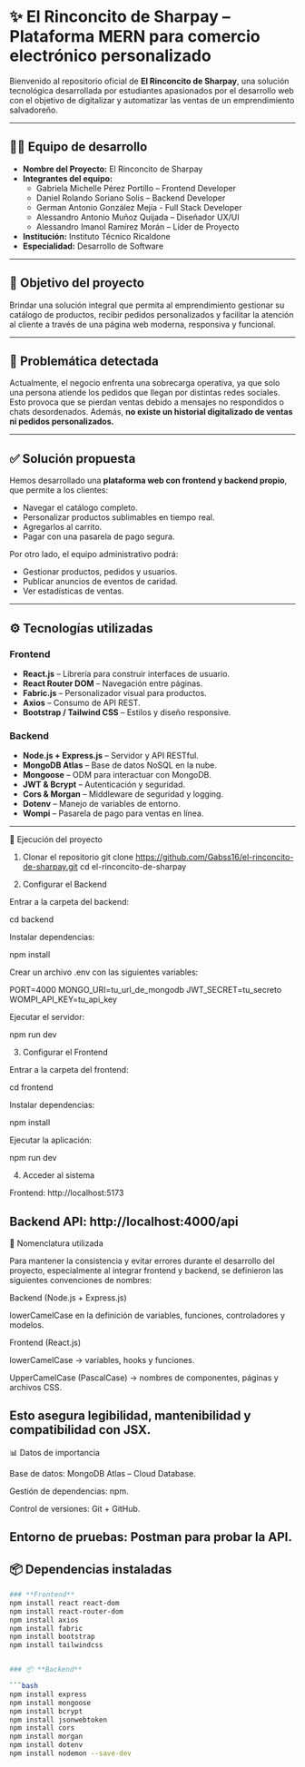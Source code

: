 # ✨ El Rinconcito de Sharpay – Plataforma MERN para comercio electrónico personalizado

Bienvenido al repositorio oficial de **El Rinconcito de Sharpay**, una solución tecnológica desarrollada por estudiantes apasionados por el desarrollo web con el objetivo de digitalizar y automatizar las ventas de un emprendimiento salvadoreño.

---

## 🧑‍💻 Equipo de desarrollo

- **Nombre del Proyecto:** El Rinconcito de Sharpay
- **Integrantes del equipo:**
  - Gabriela Michelle Pérez Portillo – Frontend Developer  
  - Daniel Rolando Soriano Solis – Backend Developer  
  - German Antonio González Mejía - Full Stack Developer  
  - Alessandro Antonio Muñoz Quijada – Diseñador UX/UI  
  - Alessandro Imanol Ramírez Morán – Líder de Proyecto  
- **Institución:** Instituto Técnico Ricaldone  
- **Especialidad:** Desarrollo de Software  

---

## 🎯 Objetivo del proyecto

Brindar una solución integral que permita al emprendimiento gestionar su catálogo de productos, recibir pedidos personalizados y facilitar la atención al cliente a través de una página web moderna, responsiva y funcional.

---

## 🚩 Problemática detectada

Actualmente, el negocio enfrenta una sobrecarga operativa, ya que solo una persona atiende los pedidos que llegan por distintas redes sociales. Esto provoca que se pierdan ventas debido a mensajes no respondidos o chats desordenados. Además, **no existe un historial digitalizado de ventas ni pedidos personalizados.**

---

## ✅ Solución propuesta

Hemos desarrollado una **plataforma web con frontend y backend propio**, que permite a los clientes:

- Navegar el catálogo completo.  
- Personalizar productos sublimables en tiempo real.  
- Agregarlos al carrito.  
- Pagar con una pasarela de pago segura.  

Por otro lado, el equipo administrativo podrá:  

- Gestionar productos, pedidos y usuarios.  
- Publicar anuncios de eventos de caridad.  
- Ver estadísticas de ventas.  

---

## ⚙️ Tecnologías utilizadas

### **Frontend**
- **React.js** – Librería para construir interfaces de usuario.  
- **React Router DOM** – Navegación entre páginas.  
- **Fabric.js** – Personalizador visual para productos.  
- **Axios** – Consumo de API REST.  
- **Bootstrap / Tailwind CSS** – Estilos y diseño responsive.  

### **Backend**
- **Node.js + Express.js** – Servidor y API RESTful.  
- **MongoDB Atlas** – Base de datos NoSQL en la nube.  
- **Mongoose** – ODM para interactuar con MongoDB.  
- **JWT & Bcrypt** – Autenticación y seguridad.  
- **Cors & Morgan** – Middleware de seguridad y logging.  
- **Dotenv** – Manejo de variables de entorno.  
- **Wompi** – Pasarela de pago para ventas en línea.  

---
🚀 Ejecución del proyecto
1. Clonar el repositorio
git clone https://github.com/Gabss16/el-rinconcito-de-sharpay.git
cd el-rinconcito-de-sharpay

2. Configurar el Backend

Entrar a la carpeta del backend:

cd backend


Instalar dependencias:

npm install


Crear un archivo .env con las siguientes variables:

PORT=4000
MONGO_URI=tu_url_de_mongodb
JWT_SECRET=tu_secreto
WOMPI_API_KEY=tu_api_key


Ejecutar el servidor:

npm run dev

3. Configurar el Frontend

Entrar a la carpeta del frontend:

cd frontend


Instalar dependencias:

npm install


Ejecutar la aplicación:

npm run dev

4. Acceder al sistema

Frontend: http://localhost:5173

Backend API: http://localhost:4000/api
---

📝 Nomenclatura utilizada

Para mantener la consistencia y evitar errores durante el desarrollo del proyecto, especialmente al integrar frontend y backend, se definieron las siguientes convenciones de nombres:

Backend (Node.js + Express.js)

lowerCamelCase en la definición de variables, funciones, controladores y modelos.

Frontend (React.js)

lowerCamelCase → variables, hooks y funciones.

UpperCamelCase (PascalCase) → nombres de componentes, páginas y archivos CSS.

Esto asegura legibilidad, mantenibilidad y compatibilidad con JSX.
---

📊 Datos de importancia

Base de datos: MongoDB Atlas – Cloud Database.

Gestión de dependencias: npm.

Control de versiones: Git + GitHub.

Entorno de pruebas: Postman para probar la API.
---

## 📦 Dependencias instaladas



```bash
### **Frontend**
npm install react react-dom
npm install react-router-dom
npm install axios
npm install fabric
npm install bootstrap
npm install tailwindcss


### 📦 **Backend**

```bash
npm install express
npm install mongoose
npm install bcrypt
npm install jsonwebtoken
npm install cors
npm install morgan
npm install dotenv
npm install nodemon --save-dev



